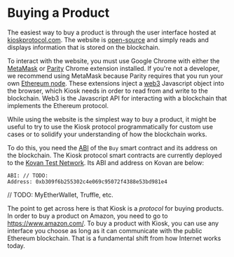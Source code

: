 # Buying a Product

The easiest way to buy a product is through the user interface hosted at [kioskprotocol.com](http://www.kioskprotocol.com/). The website is [open-source](https://github.com/kioskprotocol/kiosk) and simply reads and displays information that is stored on the blockchain.

To interact with the website, you must use Google Chrome with either the [MetaMask](https://metamask.io/) or [Parity](https://chrome.google.com/webstore/detail/parity-ethereum-integrati/himekenlppkgeaoeddcliojfddemadig) Chrome extension installed. If you're not a developer, we recommend using MetaMask because Parity requires that you run your own [Ethereum node](https://github.com/paritytech/parity/wiki/Basic-Usage). These extensions inject a [web3](https://github.com/ethereum/web3.js/) Javascript object into the browser, which Kiosk needs in order to read from and write to the blockchain. Web3 is the Javascript API for interacting with a blockchain that implements the Ethereum protocol.

While using the website is the simplest way to buy a product, it might be useful to try to use the Kiosk protocol programmatically for custom use cases or to solidify your understanding of how the blockchain works.

To do this, you need the [ABI](https://github.com/ethereum/wiki/wiki/Ethereum-Contract-ABI) of the `Buy` smart contract and its address on the blockchain. The Kiosk protocol smart contracts are currently deployed to the [Kovan Test Network](https://kovan-testnet.github.io/website/). Its ABI and address on Kovan are below:

```
ABI: // TODO:
Address: 0xb309f6b255302c4e069c95072f4388e53bd981e4
```

// TODO: MyEtherWallet, Truffle, etc.

The point to get across here is that Kiosk is a *protocol* for buying products. In order to buy a product on Amazon, you need to go to https://www.amazon.com/. To buy a product with Kiosk, you can use any interface you choose as long as it can communicate with the public Ethereum blockchain. That is a fundamental shift from how Internet works today.
